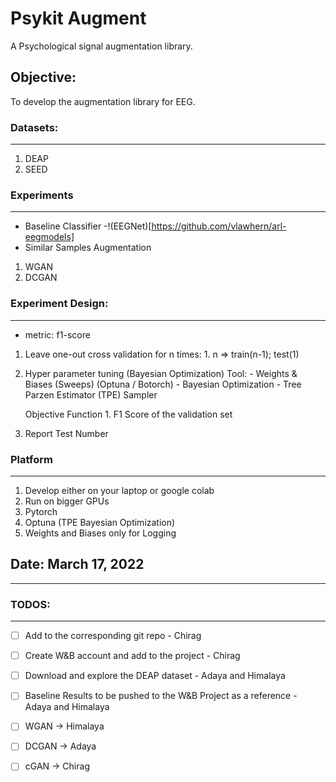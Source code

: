 # Psykit Augment 

A Psychological signal augmentation library.

## Objective: 
To develop the augmentation library for EEG.

### Datasets:
---
1. DEAP
2. SEED

### Experiments
---
- Baseline Classifier
    -!(EEGNet)[https://github.com/vlawhern/arl-eegmodels]               
- Similar Samples Augmentation
1. WGAN
2. DCGAN
<!-- 3. Cyclic GAN
4. Conditional GAN -->

### Experiment Design:
----
* metric: f1-score

1. Leave one-out cross validation
    for n times:
        1. n => train(n-1); test(1)

2. Hyper parameter tuning (Bayesian Optimization)
    Tool:
        - Weights & Biases (Sweeps) (Optuna / Botorch)
        - Bayesian Optimization
            - Tree Parzen Estimator (TPE) Sampler

    Objective Function
        1. F1 Score of the validation set

3. Report Test Number

### Platform
---
1. Develop either on your laptop or google colab
2. Run on bigger GPUs
3. Pytorch
4. Optuna (TPE Bayesian Optimization)
5. Weights and Biases only for Logging


## Date: March 17, 2022
---

### TODOS:
---
- [ ] Add to the corresponding git repo - Chirag
- [ ] Create W&B account and add to the project - Chirag

- [ ] Download and explore the DEAP dataset - Adaya and Himalaya
- [ ] Baseline Results to be pushed to the W&B Project as a reference - Adaya and Himalaya

- [ ] WGAN -> Himalaya
- [ ] DCGAN -> Adaya
- [ ] cGAN -> Chirag
